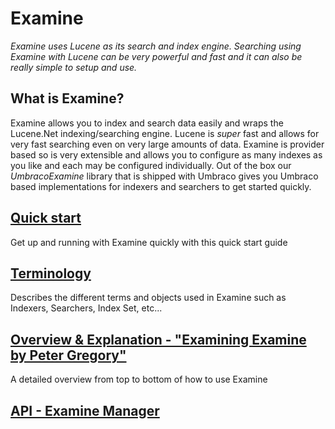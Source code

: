 # Examine
_Examine uses Lucene as its search and index engine. Searching using Examine with Lucene can be very powerful and fast and it can also be really simple to setup and use._

## What is Examine?

Examine allows you to index and search data easily and wraps the Lucene.Net indexing/searching engine. Lucene is *super* fast and allows for very fast searching even on very large amounts of data. Examine is provider based so is very extensible and allows you to configure as many indexes as you like and each may be configured individually. Out of the box our *UmbracoExamine* library that is shipped with Umbraco gives you Umbraco based implementations for indexers and searchers to get started quickly.

## [Quick start](quick-start.md)

Get up and running with Examine quickly with this quick start guide

## [Terminology](terminology.md)

Describes the different terms and objects used in Examine such as Indexers, Searchers, Index Set, etc...

## [Overview & Explanation - "Examining Examine by Peter Gregory"](overview-explanation.md)

A detailed overview from top to bottom of how to use Examine

## [API - Examine Manager](examine-manager.md)